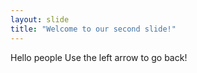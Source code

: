 ```yaml
---
layout: slide
title: "Welcome to our second slide!"
---
```

Hello people
Use the left arrow to go back!
